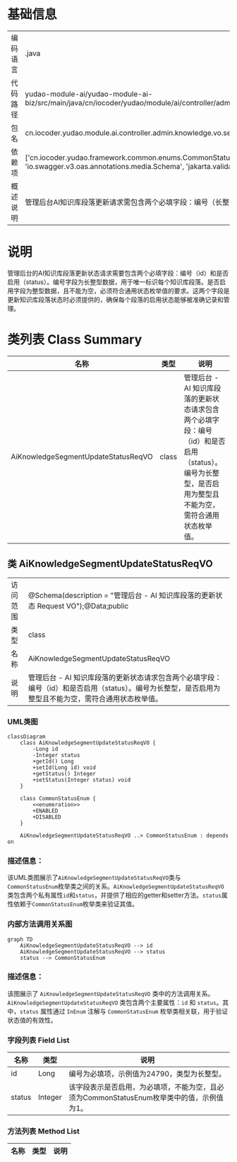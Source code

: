 # 基础信息

|      |      |
|------|------|
| 编码语言 | .java |
| 代码路径 | yudao-module-ai/yudao-module-ai-biz/src/main/java/cn/iocoder/yudao/module/ai/controller/admin/knowledge/vo/segment/AiKnowledgeSegmentUpdateStatusReqVO.java |
| 包名 | cn.iocoder.yudao.module.ai.controller.admin.knowledge.vo.segment |
| 依赖项 | ['cn.iocoder.yudao.framework.common.enums.CommonStatusEnum', 'cn.iocoder.yudao.framework.common.validation.InEnum', 'io.swagger.v3.oas.annotations.media.Schema', 'jakarta.validation.constraints.NotNull', 'lombok.Data'] |
| 概述说明 | 管理后台AI知识库段落更新请求需包含两个必填字段：编号（长整型）和是否启用（整型，非空且符合通用状态枚举值）。 |

# 说明

管理后台的AI知识库段落更新状态请求需要包含两个必填字段：编号（id）和是否启用（status）。编号字段为长整型数据，用于唯一标识每个知识库段落。是否启用字段为整型数据，且不能为空，必须符合通用状态枚举值的要求。这两个字段是更新知识库段落状态时必须提供的，确保每个段落的启用状态能够被准确记录和管理。

# 类列表 Class Summary

| 名称   | 类型  | 说明 |
|-------|------|-------------|
| AiKnowledgeSegmentUpdateStatusReqVO | class | 管理后台 - AI 知识库段落的更新状态请求包含两个必填字段：编号（id）和是否启用（status）。编号为长整型，是否启用为整型且不能为空，需符合通用状态枚举值。 |



## 类 AiKnowledgeSegmentUpdateStatusReqVO

|      |      |
|------|------|
| 访问范围 | @Schema(description = "管理后台 - AI 知识库段落的更新状态 Request VO");@Data;public |
| 类型 | class |
| 名称 | AiKnowledgeSegmentUpdateStatusReqVO |
| 说明 | 管理后台 - AI 知识库段落的更新状态请求包含两个必填字段：编号（id）和是否启用（status）。编号为长整型，是否启用为整型且不能为空，需符合通用状态枚举值。 |


### UML类图

```mermaid
classDiagram
    class AiKnowledgeSegmentUpdateStatusReqVO {
        -Long id
        -Integer status
        +getId() Long
        +setId(Long id) void
        +getStatus() Integer
        +setStatus(Integer status) void
    }

    class CommonStatusEnum {
        <<enumeration>>
        +ENABLED
        +DISABLED
    }

    AiKnowledgeSegmentUpdateStatusReqVO ..> CommonStatusEnum : depends on
```

### 描述信息：
该UML类图展示了`AiKnowledgeSegmentUpdateStatusReqVO`类与`CommonStatusEnum`枚举类之间的关系。`AiKnowledgeSegmentUpdateStatusReqVO`类包含两个私有属性`id`和`status`，并提供了相应的getter和setter方法。`status`属性依赖于`CommonStatusEnum`枚举类来验证其值。


### 内部方法调用关系图

```mermaid
graph TD
    AiKnowledgeSegmentUpdateStatusReqVO --> id
    AiKnowledgeSegmentUpdateStatusReqVO --> status
    status --> CommonStatusEnum
```

### 描述信息：
该图展示了 `AiKnowledgeSegmentUpdateStatusReqVO` 类中的方法调用关系。`AiKnowledgeSegmentUpdateStatusReqVO` 类包含两个主要属性：`id` 和 `status`。其中，`status` 属性通过 `InEnum` 注解与 `CommonStatusEnum` 枚举类相关联，用于验证状态值的有效性。

### 字段列表 Field List

| 名称  | 类型  | 说明 |
|-------|-------|------|
| id | Long | 编号为必填项，示例值为24790，类型为长整型。 |
| status | Integer | 该字段表示是否启用，为必填项，不能为空，且必须为CommonStatusEnum枚举类中的值，示例值为1。 |

### 方法列表 Method List

| 名称  | 类型  | 说明 |
|-------|-------|------|




